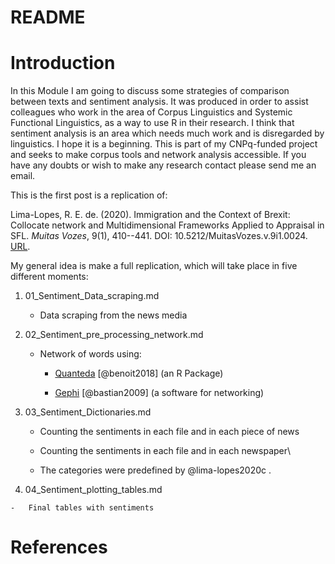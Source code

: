 # README

# Introduction

In this Module I am going to discuss some strategies of comparison between texts and sentiment analysis. It was produced in order to assist colleagues who work in the area of Corpus Linguistics and Systemic Functional Linguistics, as a way to use R in their research. I think that sentiment analysis is an area which needs much work and is disregarded by linguistics. I hope it is a beginning. This is part of my CNPq-funded project and seeks to make corpus tools and network analysis accessible. If you have any doubts or wish to make any research contact please send me an email.

This is the first post is a replication of:

Lima-Lopes, R. E. de. (2020). Immigration and the Context of Brexit: Collocate network and Multidimensional Frameworks Applied to Appraisal in SFL. *Muitas Vozes*, 9(1), 410--441. DOI: 10.5212/MuitasVozes.v.9i1.0024. [URL](https://revistas2.uepg.br/index.php/muitasvozes/article/view/15506).

My general idea is make a full replication, which will take place in five different moments:

1.  01_Sentiment_Data_scraping.md

    -   Data scraping from the news media

2.  02_Sentiment_pre_processing_network.md

    -   Network of words using:

        -   [Quanteda](https://quanteda.io/) [@benoit2018] (an R Package)

        -   [Gephi](https://gephi.org/) [@bastian2009] (a software for networking)

3.  03_Sentiment_Dictionaries.md

    -   Counting the sentiments in each file and in each piece of news

    -   Counting the sentiments in each file and in each newspaper\\

    -   The categories were predefined by @lima-lopes2020c .

4.   04_Sentiment_plotting_tables.md

    -   Final tables with sentiments

# References
